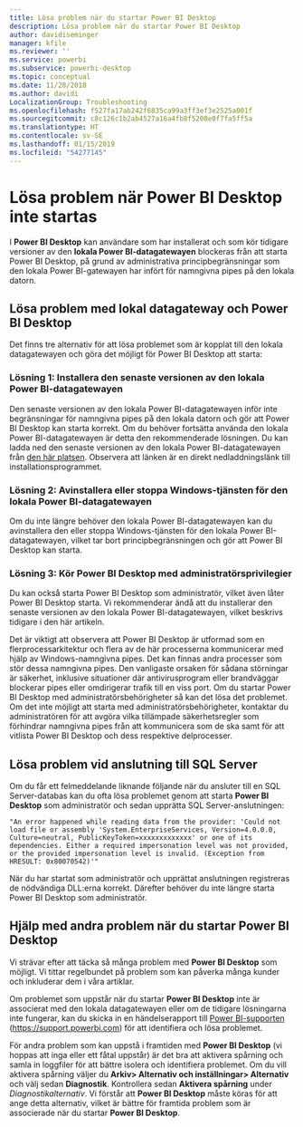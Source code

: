 ```yaml
---
title: Lösa problem när du startar Power BI Desktop
description: Lösa problem när du startar Power BI Desktop
author: davidiseminger
manager: kfile
ms.reviewer: ''
ms.service: powerbi
ms.subservice: powerbi-desktop
ms.topic: conceptual
ms.date: 11/28/2018
ms.author: davidi
LocalizationGroup: Troubleshooting
ms.openlocfilehash: f527fa17ab242f6835ca99a3ff3ef3e2525a001f
ms.sourcegitcommit: c8c126c1b2ab4527a16a4fb8f5208e0f7fa5ff5a
ms.translationtype: HT
ms.contentlocale: sv-SE
ms.lasthandoff: 01/15/2019
ms.locfileid: "54277145"
---
```

# <a name="resolve-issues-when-power-bi-desktop-will-not-launch"></a>Lösa problem när Power BI Desktop inte startas
I **Power BI Desktop** kan användare som har installerat och som kör tidigare versioner av den **lokala Power BI-datagatewayen** blockeras från att starta Power BI Desktop, på grund av administrativa principbegränsningar som den lokala Power BI-gatewayen har infört för namngivna pipes på den lokala datorn. 

## <a name="resolve-issues-with-the-on-premises-data-gateway-and-power-bi-desktop"></a>Lösa problem med lokal datagateway och Power BI Desktop
Det finns tre alternativ för att lösa problemet som är kopplat till den lokala datagatewayen och göra det möjligt för Power BI Desktop att starta:

### <a name="resolution-1-install-the-latest-version-of-power-bi-on-premises-data-gateway"></a>Lösning 1: Installera den senaste versionen av den lokala Power BI-datagatewayen
Den senaste versionen av den lokala Power BI-datagatewayen inför inte begränsningar för namngivna pipes på den lokala datorn och gör att Power BI Desktop kan starta korrekt. Om du behöver fortsätta använda den lokala Power BI-datagatewayen är detta den rekommenderade lösningen. Du kan ladda ned den senaste versionen av den lokala Power BI-datagatewayen från [den här platsen](https://go.microsoft.com/fwlink/?LinkId=698863). Observera att länken är en direkt nedladdningslänk till installationsprogrammet.

### <a name="resolution-2-uninstall-or-stop-the-power-bi-on-premises-data-gateway-windows-service"></a>Lösning 2: Avinstallera eller stoppa Windows-tjänsten för den lokala Power BI-datagatewayen
Om du inte längre behöver den lokala Power BI-datagatewayen kan du avinstallera den eller stoppa Windows-tjänsten för den lokala Power BI-datagatewayen, vilket tar bort principbegränsningen och gör att Power BI Desktop kan starta.

### <a name="resolution-3-run-power-bi-desktop-with-administrator-privilege"></a>Lösning 3: Kör Power BI Desktop med administratörsprivilegier
Du kan också starta Power BI Desktop som administratör, vilket även låter Power BI Desktop starta. Vi rekommenderar ändå att du installerar den senaste versionen av den lokala Power BI-datagatewayen, vilket beskrivs tidigare i den här artikeln.

Det är viktigt att observera att Power BI Desktop är utformad som en flerprocessarkitektur och flera av de här processerna kommunicerar med hjälp av Windows-namngivna pipes. Det kan finnas andra processer som stör dessa namngivna pipes. Den vanligaste orsaken för sådana störningar är säkerhet, inklusive situationer där antivirusprogram eller brandväggar blockerar pipes eller omdirigerar trafik till en viss port. Om du startar Power BI Desktop med administratörsbehörigheter så kan det lösa det problemet. Om det inte möjligt att starta med administratörsbehörigheter, kontaktar du administratören för att avgöra vilka tillämpade säkerhetsregler som förhindrar namngivna pipes från att kommunicera som de ska samt för att vitlista Power BI Desktop och dess respektive delprocesser.

## <a name="resolve-issues-when-connecting-to-sql-server"></a>Lösa problem vid anslutning till SQL Server
Om du får ett felmeddelande liknande följande när du ansluter till en SQL Server-databas kan du ofta lösa problemet genom att starta **Power BI Desktop** som administratör och sedan upprätta SQL Server-anslutningen:

    "An error happened while reading data from the provider: 'Could not load file or assembly 'System.EnterpriseServices, Version=4.0.0.0, Culture=neutral, PublicKeyToken=xxxxxxxxxxxxx' or one of its dependencies. Either a required impersonation level was not provided, or the provided impersonation level is invalid. (Exception from HRESULT: 0x80070542)'"

När du har startat som administratör och upprättat anslutningen registreras de nödvändiga DLL:erna korrekt. Därefter behöver du inte längre starta Power BI Desktop som administratör.

## <a name="help-with-other-issues-when-launching-power-bi-desktop"></a>Hjälp med andra problem när du startar Power BI Desktop
Vi strävar efter att täcka så många problem med **Power BI Desktop** som möjligt. Vi tittar regelbundet på problem som kan påverka många kunder och inkluderar dem i våra artiklar.

Om problemet som uppstår när du startar **Power BI Desktop** inte är associerat med den lokala datagatewayen eller om de tidigare lösningarna inte fungerar, kan du skicka in en händelserapport till [Power BI-supporten](https://support.powerbi.com) (https://support.powerbi.com) för att identifiera och lösa problemet.

För andra problem som kan uppstå i framtiden med **Power BI Desktop** (vi hoppas att inga eller ett fåtal uppstår) är det bra att aktivera spårning och samla in loggfiler för att bättre isolera och identifiera problemet. Om du vill aktivera spårning väljer du **Arkiv> Alternativ och inställningar> Alternativ** och välj sedan **Diagnostik**. Kontrollera sedan **Aktivera spårning** under *Diagnostikalternativ*. Vi förstår att **Power BI Desktop** måste köras för att ange detta alternativ, vilket är bättre för framtida problem som är associerade när du startar **Power BI Desktop**.

